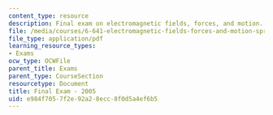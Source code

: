 ```yaml
---
content_type: resource
description: Final exam on electromagnetic fields, forces, and motion.
file: /media/courses/6-641-electromagnetic-fields-forces-and-motion-spring-2005/e984f7057f2e92a28ecc8f0d5a4ef6b5_finalsp05.pdf
file_type: application/pdf
learning_resource_types:
- Exams
ocw_type: OCWFile
parent_title: Exams
parent_type: CourseSection
resourcetype: Document
title: Final Exam - 2005
uid: e984f705-7f2e-92a2-8ecc-8f0d5a4ef6b5
---
```

